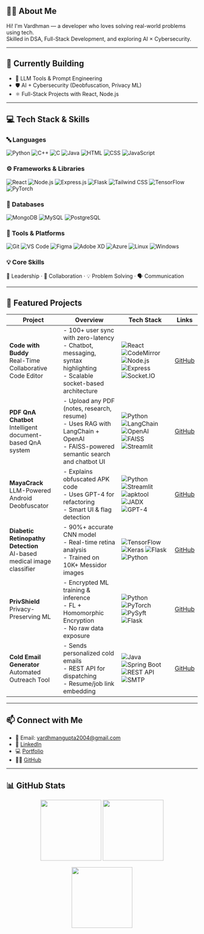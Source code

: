 ## 👨‍💻 About Me

Hi! I'm Vardhman — a developer who loves solving real-world problems using tech.  
Skilled in DSA, Full-Stack Development, and exploring AI × Cybersecurity.

---

## 🔭 Currently Building

- 🤖 LLM Tools & Prompt Engineering  
- 🛡️ AI + Cybersecurity (Deobfuscation, Privacy ML)  
- ⚛️ Full-Stack Projects with React, Node.js  

---

## 💻 Tech Stack & Skills

### 🔤 Languages  
![Python](https://img.shields.io/badge/-Python-3776AB?style=flat&logo=python)
![C++](https://img.shields.io/badge/-C++-00599C?style=flat&logo=cplusplus)
![C](https://img.shields.io/badge/-C-00599C?style=flat&logo=c)
![Java](https://img.shields.io/badge/-Java-007396?style=flat&logo=java)
![HTML](https://img.shields.io/badge/-HTML5-E34F26?style=flat&logo=html5)
![CSS](https://img.shields.io/badge/-CSS3-1572B6?style=flat&logo=css3)
![JavaScript](https://img.shields.io/badge/-JavaScript-F7DF1E?style=flat&logo=javascript&logoColor=black)

### ⚙️ Frameworks & Libraries  
![React](https://img.shields.io/badge/-React-61DAFB?style=flat&logo=react)
![Node.js](https://img.shields.io/badge/-Node.js-339933?style=flat&logo=node.js)
![Express.js](https://img.shields.io/badge/-Express.js-000000?style=flat&logo=express)
![Flask](https://img.shields.io/badge/-Flask-000000?style=flat&logo=flask)
![Tailwind CSS](https://img.shields.io/badge/-TailwindCSS-38B2AC?style=flat&logo=tailwind-css)
![TensorFlow](https://img.shields.io/badge/-TensorFlow-FF6F00?style=flat&logo=tensorflow)
![PyTorch](https://img.shields.io/badge/-PyTorch-EE4C2C?style=flat&logo=pytorch)

### 💾 Databases  
![MongoDB](https://img.shields.io/badge/-MongoDB-47A248?style=flat&logo=mongodb)
![MySQL](https://img.shields.io/badge/-MySQL-4479A1?style=flat&logo=mysql)
![PostgreSQL](https://img.shields.io/badge/-PostgreSQL-336791?style=flat&logo=postgresql)

### 🧰 Tools & Platforms  
![Git](https://img.shields.io/badge/-Git-F05032?style=flat&logo=git)
![VS Code](https://img.shields.io/badge/-VSCode-007ACC?style=flat&logo=visual-studio-code)
![Figma](https://img.shields.io/badge/-Figma-F24E1E?style=flat&logo=figma)
![Adobe XD](https://img.shields.io/badge/-AdobeXD-FF61F6?style=flat&logo=adobexd)
![Azure](https://img.shields.io/badge/-Azure-0078D4?style=flat&logo=microsoft-azure)
![Linux](https://img.shields.io/badge/-Linux-FCC624?style=flat&logo=linux&logoColor=black)
![Windows](https://img.shields.io/badge/-Windows-0078D6?style=flat&logo=windows)

### 💡 Core Skills  
🚀 Leadership · 🤝 Collaboration · 💡 Problem Solving · 🗣️ Communication  

---

## 🚀 Featured Projects

| Project | Overview | Tech Stack | Links |
|--------|----------|------------|-------|
| **Code with Buddy** <br> Real-Time Collaborative Code Editor | - 100+ user sync with zero-latency <br> - Chatbot, messaging, syntax highlighting <br> - Scalable socket-based architecture | ![React](https://img.shields.io/badge/-React-61DAFB?style=flat&logo=react) ![CodeMirror](https://img.shields.io/badge/-CodeMirror-blue?style=flat) ![Node.js](https://img.shields.io/badge/-Node.js-339933?style=flat&logo=node.js) ![Express](https://img.shields.io/badge/-Express-000000?style=flat&logo=express) ![Socket.IO](https://img.shields.io/badge/-Socket.io-010101?style=flat&logo=socket.io) | [GitHub](https://github.com/Kaap10/Code-with-Buddy) |
| **PDF QnA Chatbot** <br> Intelligent document-based QnA system | - Upload any PDF (notes, research, resume) <br> - Uses RAG with LangChain + OpenAI <br> - FAISS-powered semantic search and chatbot UI | ![Python](https://img.shields.io/badge/-Python-3776AB?style=flat&logo=python) ![LangChain](https://img.shields.io/badge/-LangChain-000000?style=flat&logo=langchain) ![OpenAI](https://img.shields.io/badge/-OpenAI-412991?style=flat&logo=openai) ![FAISS](https://img.shields.io/badge/-FAISS-00599C?style=flat) ![Streamlit](https://img.shields.io/badge/-Streamlit-FF4B4B?style=flat&logo=streamlit) | [GitHub](https://github.com/Kaap10/PDF-QnA-Chatbot) |
| **MayaCrack** <br> LLM-Powered Android Deobfuscator | - Explains obfuscated APK code <br> - Uses GPT-4 for refactoring <br> - Smart UI & flag detection | ![Python](https://img.shields.io/badge/-Python-3776AB?style=flat&logo=python) ![Streamlit](https://img.shields.io/badge/-Streamlit-FF4B4B?style=flat&logo=streamlit) ![apktool](https://img.shields.io/badge/-apktool-blue?style=flat) ![JADX](https://img.shields.io/badge/-jadx-black?style=flat) ![GPT-4](https://img.shields.io/badge/-GPT--4-8B5CF6?style=flat) | [GitHub](https://github.com/Kaap10/MayaCrack) |
| **Diabetic Retinopathy Detection** <br> AI-based medical image classifier | - 90%+ accurate CNN model <br> - Real-time retina analysis <br> - Trained on 10K+ Messidor images | ![TensorFlow](https://img.shields.io/badge/-TensorFlow-FF6F00?style=flat&logo=tensorflow) ![Keras](https://img.shields.io/badge/-Keras-D00000?style=flat&logo=keras) ![Flask](https://img.shields.io/badge/-Flask-000000?style=flat&logo=flask) ![Python](https://img.shields.io/badge/-Python-3776AB?style=flat&logo=python) | [GitHub](https://github.com/Kaap10/Diabetic-Retinopathy) |
| **PrivShield** <br> Privacy-Preserving ML | - Encrypted ML training & inference <br> - FL + Homomorphic Encryption <br> - No raw data exposure | ![Python](https://img.shields.io/badge/-Python-3776AB?style=flat&logo=python) ![PyTorch](https://img.shields.io/badge/-PyTorch-EE4C2C?style=flat&logo=pytorch) ![PySyft](https://img.shields.io/badge/-PySyft-0097A7?style=flat) ![Flask](https://img.shields.io/badge/-Flask-000000?style=flat&logo=flask) | [GitHub](https://github.com/Kaap10/PrivShield-PPML) |
| **Cold Email Generator** <br> Automated Outreach Tool | - Sends personalized cold emails <br> - REST API for dispatching <br> - Resume/job link embedding | ![Java](https://img.shields.io/badge/-Java%2017-007396?style=flat&logo=java) ![Spring Boot](https://img.shields.io/badge/-Spring%20Boot-6DB33F?style=flat&logo=springboot) ![REST API](https://img.shields.io/badge/-REST-25A162?style=flat&logo=fastapi) ![SMTP](https://img.shields.io/badge/-SMTP-FF5722?style=flat) | [GitHub](https://github.com/Kaap10/Cold-Email-Generator) |

---


## 📫 Connect with Me

- 📧 Email: vardhmangupta2004@gmail.com 
- 💼 [LinkedIn](http://www.linkedin.com/in/vardhman-gupta)  
- 💻 [Portfolio](https://vardhman-gupta.vercel.app/)  
- 🧑‍💻 [GitHub](https://github.com/Kaap10)  

---

## 📊 GitHub Stats

<p align="center">
  <img src="https://github-readme-stats.vercel.app/api?username=Kaap10&show_icons=true&theme=radical" height="160"/>
  <img src="https://github-readme-streak-stats.herokuapp.com/?user=Kaap10&theme=radical" height="160"/>
</p>

<p align="center">
  <img src="https://github-readme-stats.vercel.app/api/top-langs/?username=Kaap10&layout=compact&theme=radical" height="160"/>
</p>
